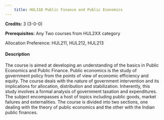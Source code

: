```yaml
---
    title: HUL318 Public Finance and Public Economics
---
```

**Credits:** 3 (3-0-0)



**Prerequisites:** Any Two courses from HUL2XX category 

Allocation Preference: HUL211, HUL212, HUL213

#### Description 
The course is aimed at developing an understanding of the basics in Public Economics and Public Finance. Public economics is the study of government policy from the points of view of economic efficiency and equity. The course deals with the nature of government intervention and its implications for allocation, distribution and stabilization. Inherently, this study involves a formal analysis of government taxation and expenditures. The subject encompasses a host of topics including public goods, market failures and externalities. The course is divided into two sections, one dealing with the theory of public economics and the other with the Indian public finances.